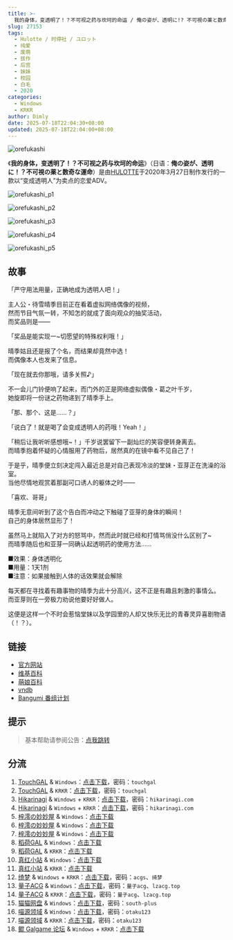 ```yaml
---
title: >-
  我的身体，变透明了！？不可视之药与坎坷的命运 / 俺の姿が、透明に!? 不可視の薬と数奇な運命
slug: 27153
tags:
  - Hulotte / 时停社 / ユロット
  - 纯爱
  - 废萌
  - 拔作
  - 后宫
  - 妹妹
  - 校园
  - 白毛
  - 2020
categories:
  - Windows
  - KRKR
author: Dimly
date: 2025-07-18T22:04:30+08:00
updated: 2025-07-18T22:04:00+08:00
---
```


![orefukashi](https://t.vndb.org/cv/64/113264.jpg)

《**我的身体，变透明了！？不可视之药与坎坷的命运**》（日语：**俺の姿が、透明に！？不可視の薬と数奇な運命**）是由[HULOTTE](https://zh.moegirl.org.cn/HULOTTE)于2020年3月27日制作发行的一款以“变成透明人”为卖点的恋爱ADV。

<!--more-->

![orefukashi_p1](https://t.vndb.org/sf/25/134125.jpg)

![orefukashi_p2](https://t.vndb.org/sf/26/134126.jpg)

![orefukashi_p3](https://t.vndb.org/sf/28/134128.jpg)

![orefukashi_p4](https://t.vndb.org/sf/29/134129.jpg)

![orefukashi_p5](https://t.vndb.org/sf/27/142927.jpg)

## 故事

「严守用法用量，正确地成为透明人吧！」

主人公・待雪晴季目前正在看着虚拟网络偶像的视频，  
然而节目气氛一转，不知怎的就成了面向观众的抽奖活动，  
而奖品则是——

「奖品是能实现一~切愿望的特殊权利哦！」

晴季姑且还是报了个名，而结果却竟然中选！  
而偶像本人也发来了信息。

「现在就去你那哦，请多关照♪」

不一会儿门铃便响了起来，而门外的正是网络虚拟偶像・葛之叶千岁，  
她旋即将一份谜之药物递到了晴季手上。

「那、那个、这是……？」

「说白了！就是喝了会变成透明人的药哦！Yeah！」

「稍后让我听听感想哦~！」千岁说罢留下一副灿烂的笑容便转身离去。  
而晴季抱着怀疑的心情服用了药物后，居然真的在镜中看不见自己了！

于是乎，晴季便立刻决定闯入最近总是对自己表现冷淡的堂妹・亚芽正在洗澡的浴室。  
当他尽情地观赏着那副可口诱人的躯体之时——

「喜欢、哥哥」

晴季无意间听到了这个告白而冲动之下触碰了亚芽的身体的瞬间！  
自己的身体居然显形了！

虽然马上就陷入了对方的怒骂中，然而此时就已经和打情骂俏没什么区别了~  
而晴季随后也和亚芽一同确认起透明药的使用方法……

■效果：身体透明化  
■用量：1天1剂  
■注意：如果接触到人体的话效果就会解除

每天都在寻找着有趣事物的晴季为此十分高兴，这不正是有趣且刺激的事情么。  
而亚芽则在一旁极力劝说他要好好做人。

这便是这样一个不时会惹恼堂妹以及学园里的人却又快乐无比的青春灵异喜剧物语（！？）。

## 链接

- [官方网站](https://hulotte.jp/product/invisible/)
- [维基百科](https://zh.wikipedia.org/wiki/%E6%88%91%E7%9A%84%E8%BA%AB%E9%AB%94%E8%AE%8A%E5%BE%97%E9%80%8F%E6%98%8E%EF%BC%81%EF%BC%9F%E9%9A%B1%E5%BD%A2%E8%97%A5%E8%88%87%E5%9D%8E%E5%9D%B7%E7%9A%84%E5%91%BD%E9%81%8B)
- [萌娘百科](https://zh.moegirl.org.cn/%E6%88%91%E7%9A%84%E8%BA%AB%E4%BD%93%EF%BC%8C%E5%8F%98%E9%80%8F%E6%98%8E%E4%BA%86%EF%BC%81%EF%BC%9F%E4%B8%8D%E5%8F%AF%E8%A7%86%E4%B9%8B%E8%8D%AF%E4%B8%8E%E5%9D%8E%E5%9D%B7%E7%9A%84%E5%91%BD%E8%BF%90)
- [vndb](https://vndb.org/v26989)
- [Bangumi 番组计划](https://bgm.tv/subject/293734)

## 提示

> 基本帮助请参阅公告：[点我跳转](/)

## 分流

1.  [TouchGAL](https://www.touchgal.us/) & `Windows`：[点击下载](https://pan.touchgal.net/s/AdVhP)，密码：`touchgal`
2.  [TouchGAL](https://www.touchgal.us/) & `KRKR`：[点击下载](https://pan.touchgal.net/s/b95T5)，密码：`touchgal`
3.  [Hikarinagi](https://www.hikarinagi.net/) & `Windows` + `KRKR`：[点击下载](https://pan.yurari.moe/s/vmLsj)，密码：`hikarinagi.com`
4.  [Hikarinagi](https://www.hikarinagi.net/) & `Windows` + `KRKR`：[点击下载](https://pan.yurari.moe/s/VOQMtL)，密码：`hikarinagi.com`
5.  [梓澪の妙妙屋](https://zi0.cc/) & `Windows`：[点击下载](https://zi0.cc/d/%E5%90%88%E9%9B%86%E7%B3%BB%E5%88%97/%E5%8D%97%2BGalGame%E6%B1%89%E5%8C%96%E5%8C%BA%E5%85%A8%E5%8C%BA%E8%B5%84%E6%BA%90%E5%A4%87%E4%BB%BD/02/%5BHULOTTE%5D%20%E4%BF%BA%E3%81%AE%E5%A7%BF%E3%81%8C%E3%80%81%E9%80%8F%E6%98%8E%E3%81%AB!%20%E4%B8%8D%E5%8F%AF%E8%A6%96%E3%81%AE%E8%96%AC%E3%81%A8%E6%95%B0%E5%A5%87%E3%81%AA%E9%81%8B%E5%91%BD%20%20%E4%B8%8D%E5%8F%AF%E8%A7%86%E4%B9%8B%E8%8D%AF%E4%B8%8E%E5%9D%8E%E5%9D%B7%E7%9A%84%E5%91%BD%E8%BF%90%20%E6%B1%89%E5%8C%96%E7%A1%AC%E7%9B%98%E7%89%88%5B%E5%B8%8C%E6%9C%88%E5%AD%A6%E9%99%A2%26%E7%BA%A2%E5%8F%91%E5%B0%8F%E5%A5%B3%E5%AD%A9%20%E6%B1%89%E5%8C%96%E7%BB%84%5D.zip?sign=lbOw72rOtyTkg9WYlmXDceGpLEd0caVeYf6EON27JOE=:0)
6.  [梓澪の妙妙屋](https://zi0.cc/) & `Windows`：[点击下载](https://zi0.cc/d/%E5%90%88%E9%9B%86%E7%B3%BB%E5%88%97/%E6%B1%89%E5%8C%96galgame%E4%BC%9A%E7%A4%BE%E5%90%88%E9%9B%86/%E6%B1%89%E5%8C%96%E4%BC%9A%E7%A4%BE%E5%90%88%E9%9B%86%E9%83%A8%E5%88%86%20part7/CUFFS/HULOTTE/%5B200327%5D%5BHULOTTE%5D%20%E4%BF%BA%E3%81%AE%E5%A7%BF%E3%81%8C%E3%80%81%E9%80%8F%E6%98%8E%E3%81%AB%EF%BC%81%EF%BC%9F%E4%B8%8D%E5%8F%AF%E8%A6%96%E3%81%AE%E8%96%AC%E3%81%A8%E6%95%B0%E5%A5%87%E3%81%AA%E9%81%8B%E5%91%BD.rar?sign=OxMUMpqHp3V-HBEtfJrwr4JSzsm6aWhpiNoJ00mBXXg=:0)
7.  [梓澪の妙妙屋](https://zi0.cc/) & `Windows`：[点击下载](https://zi0.cc/d/%E5%90%88%E9%9B%86%E7%B3%BB%E5%88%97/%E6%B5%AE%E5%A3%AB%E5%BE%B7galgame%E6%B8%B8%E6%88%8F%E5%90%88%E9%9B%86/5/2020%E5%B9%B43%E6%9C%88/%5B200327%5D%5BHULOTTE%5D%20%E4%BF%BA%E3%81%AE%E5%A7%BF%E3%81%8C%E3%80%81%E9%80%8F%E6%98%8E%E3%81%AB%EF%BC%81%EF%BC%9F%E4%B8%8D%E5%8F%AF%E8%A6%96%E3%81%AE%E8%96%AC%E3%81%A8%E6%95%B0%E5%A5%87%E3%81%AA%E9%81%8B%E5%91%BD%20%E5%88%9D%E5%9B%9E%E7%89%88%20DL%E7%89%88%20(files).rar?sign=2UTyc9_kV-Z41hS6p0xkUswbZ6pm8X6D9u7ee55ZOKU=:0)
8.  [稻荷GAL](https://inarigal.com/) & `Windows`：[点击下载](https://enir.atrimoe.com/PC-2/HULOTTE/%E4%B8%8D%E5%8F%AF%E8%A7%86%E4%B9%8B%E8%8D%AF%E4%B8%8E%E5%9D%8E%E5%9D%B7%E7%9A%84%E5%91%BD%E8%BF%90.zip)
9.  [稻荷GAL](https://inarigal.com/) & `KRKR`：[点击下载](https://enir.atrimoe.com/KRKR/%E4%B8%8D%E5%8F%AF%E8%A7%86%E4%B9%8B%E8%8D%AF%E4%B8%8E%E5%9D%8E%E5%9D%B7%E7%9A%84%E5%91%BDv1.1.7z)
10.  [真红小站](https://www.shinnku.com/) & `Windows`：[点击下载](https://download.shinnku.com/file/shinnku/0/win/%E4%B8%8D%E5%8F%AF%E8%A7%86%E4%B9%8B%E8%8D%AF%E4%B8%8E%E5%9D%8E%E5%9D%B7%E7%9A%84%E5%91%BD%E8%BF%90v1.1.7z)
11.  [真红小站](https://www.shinnku.com/) & `KRKR`：[点击下载](https://download.shinnku.com/file/shinnku/0/krkr/%E4%B8%8D%E5%8F%AF%E8%A7%86%E4%B9%8B%E8%8D%AF%E4%B8%8E%E5%9D%8E%E5%9D%B7%E7%9A%84%E5%91%BD%E8%BF%90/%E4%B8%8D%E5%8F%AF%E8%A7%86%E4%B9%8B%E8%8D%AF%E4%B8%8E%E5%9D%8E%E5%9D%B7%E7%9A%84%E5%91%BD%E8%BF%90v1.1.kr)
12.  [绮梦](https://acgs.one/) & `Windows` + `KRKR`：[点击下载](https://game.acgs.one/game/581.html)，密码：`acgs`、`绮梦`
13.  [量子ACG](https://lzacg.org/) & `Windows`：[点击下载](https://lzacg.org/3679)，密码：`量子acg`、`lzacg.top`
14.  [量子ACG](https://lzacg.org/) & `KRKR`：[点击下载](https://lzacg.org/3719)，密码：`量子acg`、`lzacg.top`
15.  [猫猫网盘](https://sakiko.de/) & `Windows`：[点击下载](https://sakiko.de/d/GalGame/SP%E5%90%8E%E7%AB%AF1%5BGalGame%E5%88%86%E5%8C%BA%5D/GalGame%E5%90%88%E9%9B%86-05%E5%8F%B7%E6%9C%BA/Part22/%5BHULOTTE%5D%20%E4%B8%8D%E5%8F%AF%E8%A7%86%E4%B9%8B%E8%8D%AF%E4%B8%8E%E5%9D%8E%E5%9D%B7%E7%9A%84%E5%91%BD%E8%BF%90%EF%BC%8F%E4%BF%BA%E3%81%AE%E5%A7%BF%E3%81%8C%E3%80%81%E9%80%8F%E6%98%8E%E3%81%AB%EF%BC%81%EF%BC%9F%E4%B8%8D%E5%8F%AF%E8%A6%96%E3%81%AE%E8%96%AC%E3%81%A8%E6%95%B0%E5%A5%87%E3%81%AA%E9%81%8B%E5%91%BD%E3%80%90%E5%B8%8C%E6%9C%88%E5%AD%A6%E5%9B%AD%26%E7%BA%A2%E5%8F%91%E5%B0%8F%E5%A5%B3%E5%AD%A9%E3%80%91%5BVer1.1%5D.rar)，密码：`south-plus`
16.  [喵源领域](https://www.nyantaku.com/) & `Windows`：[点击下载](https://www.nullcloud.top/d/Game/HULOTTE/%5BWindows%5D%E4%B8%8D%E5%8F%AF%E8%A7%86%E4%B9%8B%E8%8D%AF%E4%B8%8E%E5%9D%8E%E5%9D%B7%E7%9A%84%E5%91%BD%E8%BF%90.7z?sign=YR1vXKs3-2nBWn-meVaGA8gzybQhbgd0HiBnBkR79d0=:0)，密码：`otaku123`
17.  [喵源领域](https://www.nyantaku.com/) & `KRKR`：[点击下载](https://www.nullcloud.top/d/Game/HULOTTE/%5BKirikiroid2%5D%E4%B8%8D%E5%8F%AF%E8%A7%86%E4%B9%8B%E8%8D%AF%E4%B8%8E%E5%9D%8E%E5%9D%B7%E7%9A%84%E5%91%BD%E8%BF%90.7z?sign=SEX1zz2E6tuycKAWjMf4oTi2mKdYLaK2js4uwHvGcJk=:0)，密码：`otaku123`
18.  [鲲 Galgame 论坛](https://kungal.com) & `Windows` + `KRKR`：[点击下载](https://www.kungal.com/galgame/266)
